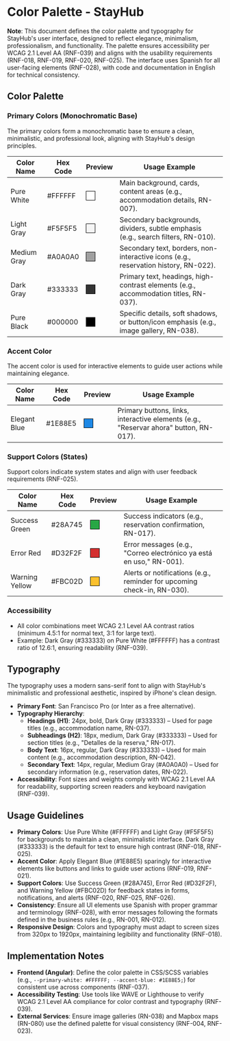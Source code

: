 # Color Palette - StayHub

**Note**: This document defines the color palette and typography for StayHub's user interface, designed to reflect elegance, minimalism, professionalism, and functionality. The palette ensures accessibility per WCAG 2.1 Level AA (RNF-039) and aligns with the usability requirements (RNF-018, RNF-019, RNF-020, RNF-025). The interface uses Spanish for all user-facing elements (RNF-028), with code and documentation in English for technical consistency.

## Color Palette

### Primary Colors (Monochromatic Base)
The primary colors form a monochromatic base to ensure a clean, minimalistic, and professional look, aligning with StayHub's design principles.

| Color Name       | Hex Code | Preview | Usage Example                                                                 |
|------------------|----------|---------|------------------------------------------------------------------------------|
| Pure White       | #FFFFFF  | <span style="background-color: #FFFFFF; width: 20px; height: 20px; display: inline-block; border: 1px solid #000;"></span> | Main background, cards, content areas (e.g., accommodation details, RN-007). |
| Light Gray       | #F5F5F5  | <span style="background-color: #F5F5F5; width: 20px; height: 20px; display: inline-block; border: 1px solid #000;"></span> | Secondary backgrounds, dividers, subtle emphasis (e.g., search filters, RN-010). |
| Medium Gray      | #A0A0A0  | <span style="background-color: #A0A0A0; width: 20px; height: 20px; display: inline-block; border: 1px solid #000;"></span> | Secondary text, borders, non-interactive icons (e.g., reservation history, RN-022). |
| Dark Gray        | #333333  | <span style="background-color: #333333; width: 20px; height: 20px; display: inline-block; border: 1px solid #000;"></span> | Primary text, headings, high-contrast elements (e.g., accommodation titles, RN-037). |
| Pure Black       | #000000  | <span style="background-color: #000000; width: 20px; height: 20px; display: inline-block; border: 1px solid #000;"></span> | Specific details, soft shadows, or button/icon emphasis (e.g., image gallery, RN-038). |

### Accent Color
The accent color is used for interactive elements to guide user actions while maintaining elegance.

| Color Name       | Hex Code | Preview | Usage Example                                                                 |
|------------------|----------|---------|------------------------------------------------------------------------------|
| Elegant Blue     | #1E88E5  | <span style="background-color: #1E88E5; width: 20px; height: 20px; display: inline-block; border: 1px solid #000;"></span> | Primary buttons, links, interactive elements (e.g., "Reservar ahora" button, RN-017). |

### Support Colors (States)
Support colors indicate system states and align with user feedback requirements (RNF-025).

| Color Name       | Hex Code | Preview | Usage Example                                                                 |
|------------------|----------|---------|------------------------------------------------------------------------------|
| Success Green    | #28A745  | <span style="background-color: #28A745; width: 20px; height: 20px; display: inline-block; border: 1px solid #000;"></span> | Success indicators (e.g., reservation confirmation, RN-017).                  |
| Error Red        | #D32F2F  | <span style="background-color: #D32F2F; width: 20px; height: 20px; display: inline-block; border: 1px solid #000;"></span> | Error messages (e.g., "Correo electrónico ya está en uso," RN-001).          |
| Warning Yellow   | #FBC02D  | <span style="background-color: #FBC02D; width: 20px; height: 20px; display: inline-block; border: 1px solid #000;"></span> | Alerts or notifications (e.g., reminder for upcoming check-in, RN-030).       |

### Accessibility
- All color combinations meet WCAG 2.1 Level AA contrast ratios (minimum 4.5:1 for normal text, 3:1 for large text).
- Example: Dark Gray (#333333) on Pure White (#FFFFFF) has a contrast ratio of 12.6:1, ensuring readability (RNF-039).

## Typography
The typography uses a modern sans-serif font to align with StayHub's minimalistic and professional aesthetic, inspired by iPhone's clean design.

- **Primary Font**: San Francisco Pro (or Inter as a free alternative).
- **Typography Hierarchy**:
  - **Headings (H1)**: 24px, bold, Dark Gray (#333333) – Used for page titles (e.g., accommodation name, RN-037).
  - **Subheadings (H2)**: 18px, medium, Dark Gray (#333333) – Used for section titles (e.g., "Detalles de la reserva," RN-017).
  - **Body Text**: 16px, regular, Dark Gray (#333333) – Used for main content (e.g., accommodation description, RN-042).
  - **Secondary Text**: 14px, regular, Medium Gray (#A0A0A0) – Used for secondary information (e.g., reservation dates, RN-022).
- **Accessibility**: Font sizes and weights comply with WCAG 2.1 Level AA for readability, supporting screen readers and keyboard navigation (RNF-039).

## Usage Guidelines
- **Primary Colors**: Use Pure White (#FFFFFF) and Light Gray (#F5F5F5) for backgrounds to maintain a clean, minimalistic interface. Dark Gray (#333333) is the default for text to ensure high contrast (RNF-018, RNF-025).
- **Accent Color**: Apply Elegant Blue (#1E88E5) sparingly for interactive elements like buttons and links to guide user actions (RNF-019, RNF-021).
- **Support Colors**: Use Success Green (#28A745), Error Red (#D32F2F), and Warning Yellow (#FBC02D) for feedback states in forms, notifications, and alerts (RNF-020, RNF-025, RNF-026).
- **Consistency**: Ensure all UI elements use Spanish with proper grammar and terminology (RNF-028), with error messages following the formats defined in the business rules (e.g., RN-001, RN-012).
- **Responsive Design**: Colors and typography must adapt to screen sizes from 320px to 1920px, maintaining legibility and functionality (RNF-018).

## Implementation Notes
- **Frontend (Angular)**: Define the color palette in CSS/SCSS variables (e.g., `--primary-white: #FFFFFF; --accent-blue: #1E88E5;`) for consistent use across components (RNF-037).
- **Accessibility Testing**: Use tools like WAVE or Lighthouse to verify WCAG 2.1 Level AA compliance for color contrast and typography (RNF-039).
- **External Services**: Ensure image galleries (RN-038) and Mapbox maps (RN-080) use the defined palette for visual consistency (RNF-004, RNF-023).